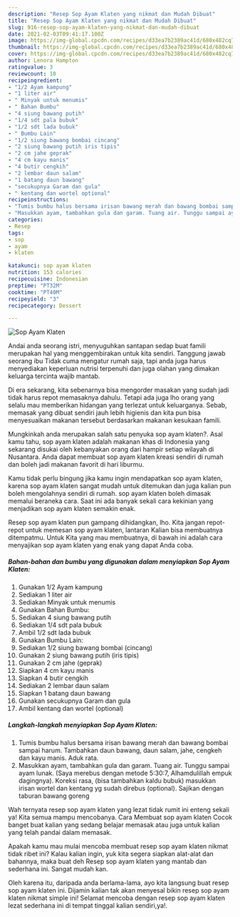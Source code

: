 ```yaml
---
description: "Resep Sop Ayam Klaten yang nikmat dan Mudah Dibuat"
title: "Resep Sop Ayam Klaten yang nikmat dan Mudah Dibuat"
slug: 916-resep-sop-ayam-klaten-yang-nikmat-dan-mudah-dibuat
date: 2021-02-03T09:41:17.100Z
image: https://img-global.cpcdn.com/recipes/d33ea7b2389ac41d/680x482cq70/sop-ayam-klaten-foto-resep-utama.jpg
thumbnail: https://img-global.cpcdn.com/recipes/d33ea7b2389ac41d/680x482cq70/sop-ayam-klaten-foto-resep-utama.jpg
cover: https://img-global.cpcdn.com/recipes/d33ea7b2389ac41d/680x482cq70/sop-ayam-klaten-foto-resep-utama.jpg
author: Lenora Hampton
ratingvalue: 3
reviewcount: 10
recipeingredient:
- "1/2 Ayam kampung"
- "1 liter air"
- " Minyak untuk menumis"
- " Bahan Bumbu"
- "4 siung bawang putih"
- "1/4 sdt pala bubuk"
- "1/2 sdt lada bubuk"
- " Bumbu Lain"
- "1/2 siung bawang bombai cincang"
- "2 siung bawang putih iris tipis"
- "2 cm jahe geprak"
- "4 cm kayu manis"
- "4 butir cengkih"
- "2 lembar daun salam"
- "1 batang daun bawang"
- "secukupnya Garam dan gula"
- " kentang dan wortel optional"
recipeinstructions:
- "Tumis bumbu halus bersama irisan bawang merah dan bawang bombai sampai harum. Tambahkan daun bawang, daun salam, jahe, cengkeh dan kayu manis. Aduk rata."
- "Masukkan ayam, tambahkan gula dan garam. Tuang air. Tunggu sampai ayam lunak. (Saya merebus dengan metode 5:30:7, Alhamdulillah empuk dagingnya). Koreksi rasa, (bisa tambahkan kaldu bubuk) masukkan irisan wortel dan kentang yg sudah direbus (optional). Sajikan dengan taburan bawang goreng"
categories:
- Resep
tags:
- sop
- ayam
- klaten

katakunci: sop ayam klaten 
nutrition: 153 calories
recipecuisine: Indonesian
preptime: "PT32M"
cooktime: "PT40M"
recipeyield: "3"
recipecategory: Dessert

---
```



![Sop Ayam Klaten](https://img-global.cpcdn.com/recipes/d33ea7b2389ac41d/680x482cq70/sop-ayam-klaten-foto-resep-utama.jpg)

Andai anda seorang istri, menyuguhkan santapan sedap buat famili merupakan hal yang menggembirakan untuk kita sendiri. Tanggung jawab seorang ibu Tidak cuma mengatur rumah saja, tapi anda juga harus menyediakan keperluan nutrisi terpenuhi dan juga olahan yang dimakan keluarga tercinta wajib mantab.

Di era  sekarang, kita sebenarnya bisa mengorder masakan yang sudah jadi tidak harus repot memasaknya dahulu. Tetapi ada juga lho orang yang selalu mau memberikan hidangan yang terlezat untuk keluarganya. Sebab, memasak yang dibuat sendiri jauh lebih higienis dan kita pun bisa menyesuaikan makanan tersebut berdasarkan makanan kesukaan famili. 



Mungkinkah anda merupakan salah satu penyuka sop ayam klaten?. Asal kamu tahu, sop ayam klaten adalah makanan khas di Indonesia yang sekarang disukai oleh kebanyakan orang dari hampir setiap wilayah di Nusantara. Anda dapat membuat sop ayam klaten kreasi sendiri di rumah dan boleh jadi makanan favorit di hari liburmu.

Kamu tidak perlu bingung jika kamu ingin mendapatkan sop ayam klaten, karena sop ayam klaten sangat mudah untuk ditemukan dan juga kalian pun boleh mengolahnya sendiri di rumah. sop ayam klaten boleh dimasak memalui beraneka cara. Saat ini ada banyak sekali cara kekinian yang menjadikan sop ayam klaten semakin enak.

Resep sop ayam klaten pun gampang dihidangkan, lho. Kita jangan repot-repot untuk memesan sop ayam klaten, lantaran Kalian bisa membuatnya ditempatmu. Untuk Kita yang mau membuatnya, di bawah ini adalah cara menyajikan sop ayam klaten yang enak yang dapat Anda coba.

<!--inarticleads1-->

##### Bahan-bahan dan bumbu yang digunakan dalam menyiapkan Sop Ayam Klaten:

1. Gunakan 1/2 Ayam kampung
1. Sediakan 1 liter air
1. Sediakan  Minyak untuk menumis
1. Gunakan  Bahan Bumbu:
1. Sediakan 4 siung bawang putih
1. Sediakan 1/4 sdt pala bubuk
1. Ambil 1/2 sdt lada bubuk
1. Gunakan  Bumbu Lain:
1. Sediakan 1/2 siung bawang bombai (cincang)
1. Gunakan 2 siung bawang putih (iris tipis)
1. Gunakan 2 cm jahe (geprak)
1. Siapkan 4 cm kayu manis
1. Siapkan 4 butir cengkih
1. Sediakan 2 lembar daun salam
1. Siapkan 1 batang daun bawang
1. Gunakan secukupnya Garam dan gula
1. Ambil  kentang dan wortel (optional)




<!--inarticleads2-->

##### Langkah-langkah menyiapkan Sop Ayam Klaten:

1. Tumis bumbu halus bersama irisan bawang merah dan bawang bombai sampai harum. Tambahkan daun bawang, daun salam, jahe, cengkeh dan kayu manis. Aduk rata.
1. Masukkan ayam, tambahkan gula dan garam. Tuang air. Tunggu sampai ayam lunak. (Saya merebus dengan metode 5:30:7, Alhamdulillah empuk dagingnya). Koreksi rasa, (bisa tambahkan kaldu bubuk) masukkan irisan wortel dan kentang yg sudah direbus (optional). Sajikan dengan taburan bawang goreng




Wah ternyata resep sop ayam klaten yang lezat tidak rumit ini enteng sekali ya! Kita semua mampu mencobanya. Cara Membuat sop ayam klaten Cocok banget buat kalian yang sedang belajar memasak atau juga untuk kalian yang telah pandai dalam memasak.

Apakah kamu mau mulai mencoba membuat resep sop ayam klaten nikmat tidak ribet ini? Kalau kalian ingin, yuk kita segera siapkan alat-alat dan bahannya, maka buat deh Resep sop ayam klaten yang mantab dan sederhana ini. Sangat mudah kan. 

Oleh karena itu, daripada anda berlama-lama, ayo kita langsung buat resep sop ayam klaten ini. Dijamin kalian tak akan menyesal bikin resep sop ayam klaten nikmat simple ini! Selamat mencoba dengan resep sop ayam klaten lezat sederhana ini di tempat tinggal kalian sendiri,ya!.

